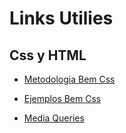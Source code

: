 # Links Utilies

## Css y HTML
* [Metodologia Bem Css](http://getbem.com/introduction/)

* [Ejemplos Bem Css](https://9elements.com/bem-cheat-sheet)

* [Media Queries](https://www.freecodecamp.org/news/how-to-start-thinking-responsively/)


